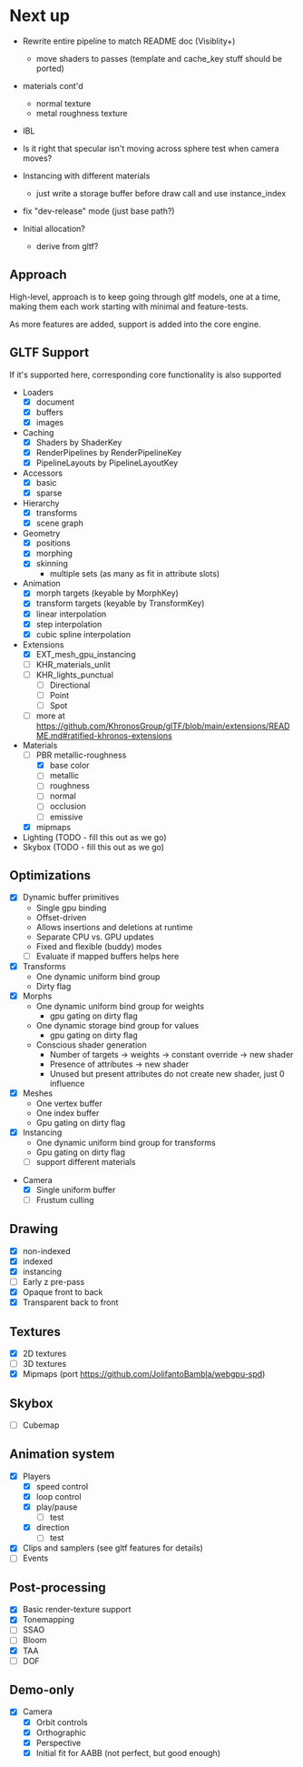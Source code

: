 # Next up

- Rewrite entire pipeline to match README doc (Visiblity+)
    - move shaders to passes (template and cache_key stuff should be ported)

- materials cont'd
    - normal texture
    - metal roughness texture

- IBL

- Is it right that specular isn't moving across sphere test when camera moves?

- Instancing with different materials
  - just write a storage buffer before draw call and use instance_index


- fix "dev-release" mode (just base path?)

- Initial allocation?
    - derive from gltf?

## Approach 

High-level, approach is to keep going through gltf models, one at a time, making them each work starting with minimal and feature-tests.

As more features are added, support is added into the core engine.

## GLTF Support 

If it's supported here, corresponding core functionality is also supported

- Loaders
    - [x] document 
    - [x] buffers 
    - [x] images
- Caching
    - [x] Shaders by ShaderKey
    - [x] RenderPipelines by RenderPipelineKey
    - [x] PipelineLayouts by PipelineLayoutKey 
- Accessors
    - [x] basic 
    - [x] sparse
- Hierarchy
    - [x] transforms
    - [x] scene graph
- Geometry
    - [x] positions
    - [x] morphing
    - [x] skinning
        - multiple sets (as many as fit in attribute slots)
- Animation
    - [x] morph targets (keyable by MorphKey)
    - [x] transform targets (keyable by TransformKey)
    - [x] linear interpolation
    - [x] step interpolation
    - [x] cubic spline interpolation
- Extensions
    - [x] EXT_mesh_gpu_instancing
    - [ ] KHR_materials_unlit
    - [ ] KHR_lights_punctual
        - [ ] Directional
        - [ ] Point
        - [ ] Spot
    - [ ]  more at https://github.com/KhronosGroup/glTF/blob/main/extensions/README.md#ratified-khronos-extensions 
- Materials
    - [ ] PBR metallic-roughness
        - [x] base color
        - [ ] metallic
        - [ ] roughness
        - [ ] normal
        - [ ] occlusion
        - [ ] emissive
    - [x] mipmaps
- Lighting (TODO - fill this out as we go)
- Skybox (TODO - fill this out as we go)

## Optimizations

- [x] Dynamic buffer primitives
    - Single gpu binding
    - Offset-driven
    - Allows insertions and deletions at runtime
    - Separate CPU vs. GPU updates
    - Fixed and flexible (buddy) modes
    - [ ] Evaluate if mapped buffers helps here
- [x] Transforms
    - One dynamic uniform bind group
    - Dirty flag
- [x] Morphs
    - One dynamic uniform bind group for weights
        - gpu gating on dirty flag
    - One dynamic storage bind group for values
        - gpu gating on dirty flag
    - Conscious shader generation
        - Number of targets -> weights -> constant override -> new shader
        - Presence of attributes -> new shader
        - Unused but present attributes do not create new shader, just 0 influence
- [x] Meshes
    - One vertex buffer
    - One index buffer
    - Gpu gating on dirty flag
- [x] Instancing
    - One dynamic uniform bind group for transforms
    - Gpu gating on dirty flag
    - [ ] support different materials 
- Camera
    - [x] Single uniform buffer 
    - [ ] Frustum culling

## Drawing
- [x] non-indexed
- [x] indexed
- [x] instancing
- [ ] Early z pre-pass
- [x] Opaque front to back
- [x] Transparent back to front

## Textures
- [x] 2D textures
- [ ] 3D textures
- [x] Mipmaps (port https://github.com/JolifantoBambla/webgpu-spd)

## Skybox
- [ ] Cubemap

## Animation system 
- [x] Players
    - [x] speed control
    - [x] loop control
    - [x] play/pause
        - [ ] test 
    - [x] direction 
        - [ ] test 
- [x] Clips and samplers (see gltf features for details)
- [ ] Events

## Post-processing
- [x] Basic render-texture support
- [x] Tonemapping
- [ ] SSAO
- [ ] Bloom
- [x] TAA 
- [ ] DOF

## Demo-only

- [x] Camera
    - [x] Orbit controls 
    - [x] Orthographic
    - [x] Perspective
    - [x] Initial fit for AABB (not perfect, but good enough) 
